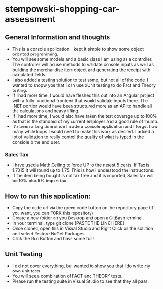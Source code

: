# stempowski-shopping-car-assessment

## General Information and thoughts
- This is a console application. I kept it simple to show some object oriented programming. 
- You will see some models and a basic class I am using as a controller. The controller will house methods to validate console inputs as well as building the merchandise item object and generating the receipt with calculated fields. 
- I also added a testing solution to test some, but not all of the code. I wanted to shopw you that I can use xUnit testing to do Fact and Theory testing. 
- If I had more time, I would have fleshed this out into an Angular project with a fully functional frontend that would validate inputs there. The .NET portion would have been structured more as an API to handle all the calculations and heavy lifting. 
- If i had more time, I would also have taken the test coverage up to 100% as that is the standard of my current employer and a good rule of thumb. 
- It's been a long time since I made a console application and I forgot how many while loops I would need to make this work as desired. I added a lot of validation to really control the quality of what is typed in the consiole b the end user. 

### Sales Tax
- I have used a Math.Ceiling to force UP to the nerest 5 cents. If Tax is 1.7015 it will round up to 1.75. This is how I understood the instructions.
- If the item being bought is not tax free and it is imported, Sales tax will be 10% plus 5% import tax.

## How to run this application:
- Copy the code url via the green code button on the repository page (If you want, you can FORK this repository)
- Create a new folder on you Desktop and open a GitBash terminal. 
- In your terminal, type git clone {PASTE THE LINK HERE}
- Once cloned, open this in Visual Studio and Right Click on the solution and select Restore NuGet Packages
- Click the Run Button and have some fun!

## Unit Testing
- I did not cover everything, but wanted to show you that I do write my own unit tests.
- You will see a combination of FACT and THEORY tests.
- Please run the testing suite in Visual Studio to see that they all pass.